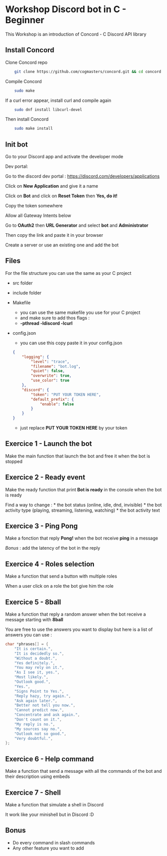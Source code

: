 
# Workshop Discord bot in C - Beginner

This Workshop is an introduction of Concord - C Discord API library


## Install Concord

Clone Concord repo

```bash
    git clone https://github.com/cogmasters/concord.git && cd concord
```

Compile Concord

```bash
    sudo make
```

If a curl error appear, install curl and compile again

```bash
    sudo dnf install libcurl-devel
```

Then install Concord

```bash
    sudo make install
```

## Init bot

Go to your Discord app and activate the developer mode

Dev portal:

Go to the discord dev portal : https://discord.com/developers/applications

Click on **New Application** and give it a name

Click on **Bot** and click on **Reset Token** then **Yes, do it!**

Copy the token somewhere

Allow all Gateway Intents below

Go to **OAuth2** then **URL Generator** and select **bot** and **Administrator**

Then copy the link and paste it in your browser

Create a server or use an existing one and add the bot

## Files

For the file structure you can use the same as your C project

* src folder

* include folder

* Makefile
    * you can use the same makefile you use for your C project
    * and make sure to add thos flags :
    * **-pthread -ldiscord -lcurl**

* config.json
    * you can use this copy paste it in your config.json
    ```json
    {
        "logging": {
            "level": "trace",
            "filename": "bot.log",
            "quiet": false,
            "overwrite": true,
            "use_color": true
        },
        "discord": {
            "token": "PUT YOUR TOKEN HERE",
            "default_prefix": {
                "enable": false
            }
        }
    }
    ```
    * just replace **PUT YOUR TOKEN HERE** by your token

## Exercice 1 - Launch the bot

Make the main function that launch the bot and free it when the bot is stopped

## Exercice 2 - Ready event

Make the ready function that print **Bot is ready** in the console when the bot is ready

Find a way to change :
    * the bot status (online, idle, dnd, invisible)
    * the bot activity type (playing, streaming, listening, watching)
    * the bot activity text

## Exercice 3 - Ping Pong

Make a fonction that reply **Pong!** when the bot receive **ping** in a message

*Bonus* : add the latency of the bot in the reply

## Exercice 4 - Roles selection

Make a function that send a button with multiple roles

When a user click on a role the bot give him the role

## Exercice 5 - 8ball

Make a function that reply a random answer when the bot receive a message starting with **<prefix>8ball**

You are free to use the answers you want to display but here is a list of answers you can use :
    
```c
char *phrases[] = {
    "It is certain.",
    "It is decidedly so.",
    "Without a doubt.",
    "Yes definitely.",
    "You may rely on it.",
    "As I see it, yes.",
    "Most likely.",
    "Outlook good.",
    "Yes.",
    "Signs Point to Yes.",
    "Reply hazy, try again.",
    "Ask again later.",
    "Better not tell you now.",
    "Cannot predict now.",
    "Concentrate and ask again.",
    "Don't count on it.",
    "My reply is no.",
    "My sources say no.",
    "Outlook not so good.",
    "Very doubtful.",
};
```

## Exercice 6 - Help command

Make a function that send a message with all the commands of the bot and their description using embeds

## Exercice 7 - Shell

Make a function that simulate a shell in Discord

It work like your minishell but in Discord :D

## Bonus

* Do every command in slash commands
* Any other feature you want to add
